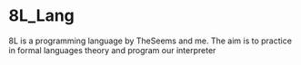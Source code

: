 # 8L_Lang
8L is a programming language by TheSeems and me. The aim is to practice in formal languages theory and program our interpreter
